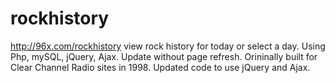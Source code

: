 # rockhistory
http://96x.com/rockhistory view rock history for today or select a day. Using Php, mySQL, jQuery, Ajax. Update without page refresh. Orininally built for Clear Channel Radio sites in 1998. Updated code to use jQuery and Ajax.
